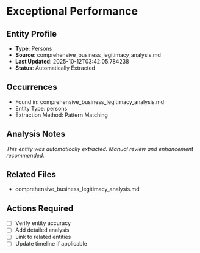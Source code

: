 # Exceptional Performance

## Entity Profile
- **Type**: Persons
- **Source**: comprehensive_business_legitimacy_analysis.md
- **Last Updated**: 2025-10-12T03:42:05.784238
- **Status**: Automatically Extracted

## Occurrences
- Found in: comprehensive_business_legitimacy_analysis.md
- Entity Type: persons
- Extraction Method: Pattern Matching

## Analysis Notes
*This entity was automatically extracted. Manual review and enhancement recommended.*

## Related Files
- comprehensive_business_legitimacy_analysis.md

## Actions Required
- [ ] Verify entity accuracy
- [ ] Add detailed analysis
- [ ] Link to related entities
- [ ] Update timeline if applicable

